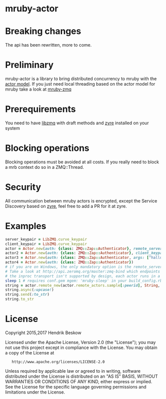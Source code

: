 # mruby-actor
Breaking changes
================
The api has been rewritten, more to come.


Preliminary
===========
mruby-actor is a library to bring distributed concurrency to mruby with the [actor model](https://en.wikipedia.org/wiki/Actor_model).
If you just need local threading based on the actor model for mruby take a look at [mruby-zmq](https://github.com/Asmod4n/mruby-zmq)

Prerequirements
===============
You need to have [libzmq](https://github.com/zeromq/libzmq) with draft methods and [zyre](https://github.com/zeromq/zyre) installed on your system

Blocking operations
===================
Blocking operations must be avoided at all costs. If you really need to block a mrb context do so in a ZMQ::Thread.

Security
========
All communication between mruby actors is encrypted, except the Service Discovery based on [zyre](https://github.com/zeromq/zyre), feel free to add a PR for it at zyre.

Examples
========
```ruby
server_keypair = LibZMQ.curve_keypair
client_keypair = LibZMQ.curve_keypair
actor = Actor.new(auth: {class: ZMQ::Zap::Authenticator}, remote_server_endpoint: "tcp://en0:*", server_keypair: server_keypair)
actor2 = Actor.new(auth: {class: ZMQ::Zap::Authenticator}, client_keypair: client_keypair)
actor3 = Actor.new(auth: {class: ZMQ::Zap::Authenticator, args: ["hallo", "actor"]})
actor4 = Actor.new(auth: {class: ZMQ::Zap::Authenticator})
# if you are on Windows, the only mandatory option is the remote_server_endpoint, it must be something that works locally and from other hosts it wants to interact with. Else it automatically picks the first running network interface it can find and binds to a random port.
# Take a look at http://api.zeromq.org/master:zmq-bind which endpoints are available in zmq, wildcard tcp ports are supported
# the inproc transport isn't supported by design, each actor runs in a seperate zmq context, inproc sockets can only communicate in their own zmq context.
sleep 1 # requires conf.gem mgem: 'mruby-sleep' in your build_config.rb
string = actor.remote_new(actor.remote_actors.sample[:peerid], String, "hallo")
string.async(:upcase!)
string.send(:to_str)
string.to_str
```

License
=======
   Copyright 2015,2017 Hendrik Beskow

   Licensed under the Apache License, Version 2.0 (the "License");
   you may not use this project except in compliance with the License.
   You may obtain a copy of the License at

       http://www.apache.org/licenses/LICENSE-2.0

   Unless required by applicable law or agreed to in writing, software
   distributed under the License is distributed on an "AS IS" BASIS,
   WITHOUT WARRANTIES OR CONDITIONS OF ANY KIND, either express or implied.
   See the License for the specific language governing permissions and
   limitations under the License.
